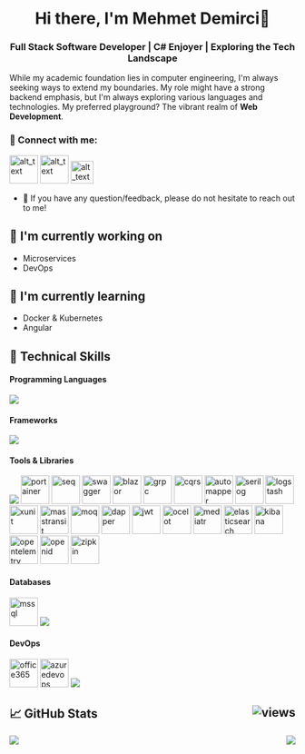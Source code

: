 <h1 align="center">Hi there, I'm Mehmet Demirci👋</h1>
<h3 align="center">Full Stack Software Developer | C# Enjoyer | Exploring the Tech Landscape</h3>

While my academic foundation lies in computer engineering, I'm always seeking ways to extend my boundaries. My role might have a strong backend emphasis, but I'm always exploring various languages and technologies. My preferred playground? The vibrant realm of **Web Development**.


### 🤝 Connect with me:
[<img alt="alt_text" width="50" height="50" src="https://github.com/HordeBies/HordeBies/assets/73644073/31475b8a-dfbb-495b-87f3-f6b381067646" />](https://www.linkedin.com/in/bies)
[<img alt="alt_text" width="50" height="50" src="https://github.com/HordeBies/HordeBies/assets/73644073/7aad2717-3c8f-4c8a-96ee-f5dc1435eb14" />](mailto:oa.mehmetdmrc@gmail.com)
[<img alt="alt_text" width="40" height="40" src="https://github.com/HordeBies/HordeBies/assets/73644073/f60dc234-0f5a-43d2-b84b-2e9fc9638b5f" />](https://hordebies.github.io/Bies/)

- 💬 If you have any question/feedback, please do not hesitate to reach out to me!

## 🔭 I'm currently working on

-   Microservices
-   DevOps

## 🌱 I'm currently learning

-  Docker & Kubernetes
-  Angular

## 💼 Technical Skills

#### Programming Languages
<p align="left">
  <a href="https://skillicons.dev">
    <img src="https://skillicons.dev/icons?i=cs,python,java,c,cpp,go,typescript,javascript,html,css"/>
  </a>
</p>

#### Frameworks
<p align="left">
  <a href="https://skillicons.dev">
    <img src="https://skillicons.dev/icons?i=dotnet,angular,unity"/>
  </a>
</p>

#### Tools & Libraries 
<p align="left">
  <a href="https://skillicons.dev"><img src="https://skillicons.dev/icons?i=visualstudio,vscode,docker,postman,redis,rabbitmq,github,bootstrap,azure"/></a>
  <a><img width="50" height="50" src="https://cdn.worldvectorlogo.com/logos/portainer.svg" alt="portainer"/></a>
  <a><img width="50" height="50" src="https://github.com/HordeBies/HordeBies/assets/73644073/abce2e5e-741e-4fec-a9f2-da3214518d0c" alt="seq"/></a>
    <a><img width="50" height="50" src="https://github.com/HordeBies/HordeBies/assets/73644073/ad515d04-021e-4a43-b927-a1445c1e2b2d" alt="swagger"/></a>
  <a><img width="50" height="50" src="https://github.com/HordeBies/HordeBies/assets/73644073/0fa37e73-c89e-4976-987d-78c6f5f395ae" alt="blazor"/></a>
    <a><img width="50" height="50" src="https://github.com/HordeBies/HordeBies/assets/73644073/02d1f5b3-b977-4a21-9e70-6f7b82eee126" alt="grpc"/></a>
    <a><img width="50" height="50" src="https://github.com/HordeBies/HordeBies/assets/73644073/89a7847b-28de-4a69-8079-008c11cee803" alt="cqrs"/></a>
    <a><img width="50" height="50" src="https://github.com/HordeBies/HordeBies/assets/73644073/d561e1b0-41ac-4b6a-8e05-e4f73979c77b" alt="automapper"/></a>
    <a><img width="50" height="50" src="https://github.com/HordeBies/HordeBies/assets/73644073/8b64c1b5-24bd-4650-bc89-01d3f5c32380" alt="serilog"/></a>
    <a><img width="50" height="50" src="https://github.com/HordeBies/HordeBies/assets/73644073/b689248a-591f-4d6b-8c75-0657f113a785" alt="logstash"/></a>
    <a><img width="50" height="50" src="https://github.com/HordeBies/HordeBies/assets/73644073/2879e766-f35b-4706-925d-3ac88ada2942" alt="xunit"/></a>
    <a><img width="50" height="50" src="https://github.com/HordeBies/HordeBies/assets/73644073/9143e34e-cad8-4070-96fd-34649d3b58b3" alt="masstransit"/></a>
    <a><img width="50" height="50" src="https://github.com/HordeBies/HordeBies/assets/73644073/6805bbdb-dd8f-48d0-abc4-d024e611d317" alt="moq"/></a>
    <a><img width="50" height="50" src="https://github.com/HordeBies/HordeBies/assets/73644073/0ea835f9-b059-425f-95e1-fb71843a7f6a" alt="dapper"/></a>
    <a><img width="50" height="50" src="https://github.com/HordeBies/HordeBies/assets/73644073/95b69b64-77f6-464f-84bf-0754c49345ea" alt="jwt"/></a>
    <a><img width="50" height="50" src="https://github.com/HordeBies/HordeBies/assets/73644073/cafaf2c6-064a-43e7-a7f7-190a8b4037b7" alt="ocelot"/></a>
    <a><img width="50" height="50" src="https://github.com/HordeBies/HordeBies/assets/73644073/05e0b3f7-aeee-45d7-94d1-93594cfc4534" alt="mediatr"/></a>
    <a><img width="50" height="50" src="https://github.com/HordeBies/HordeBies/assets/73644073/29d860aa-d21e-421a-9e8f-a8af110e3e00" alt="elasticsearch"/></a>
    <a><img width="50" height="50" src="https://github.com/HordeBies/HordeBies/assets/73644073/801b26dd-64e5-4d8f-b5b4-08bf8c2f0aff" alt="kibana"/></a>
    <a><img width="50" height="50" src="https://github.com/HordeBies/HordeBies/assets/73644073/b4bb0603-a63b-4b12-be8b-ec8b06db53c9" alt="opentelemtry"/></a>
    <a><img width="50" height="50" src="https://github.com/HordeBies/HordeBies/assets/73644073/2b16fe29-d566-46eb-914a-c0b572957638" alt="openid"/></a>
    <a><img width="50" height="50" src="https://github.com/HordeBies/HordeBies/assets/73644073/b3fbc24e-b507-4b23-addb-03d9ecad957e" alt="zipkin"/></a>
</p>

#### Databases

<p align="left">
  <a><img width="50" height="50" src="https://github.com/HordeBies/HordeBies/assets/73644073/26515165-4b53-4925-9f79-26d6ae4fb008" alt="mssql"/></a>
  <a href="https://skillicons.dev"><img src="https://skillicons.dev/icons?i=mysql,postgres,mongodb"/></a>
</p>

#### DevOps
<p align="left">
  <a><img width="50" height="50" src="https://github.com/HordeBies/HordeBies/assets/73644073/b89bbb68-ba35-4193-b3c9-3a3e02e94d40" alt="office365"/></a>
  <a><img width="50" height="50" src="https://github.com/HordeBies/HordeBies/assets/73644073/6d8d349e-c81c-477a-a218-1b4ae2104a5d" alt="azuredevops"/></a>
  <a href="https://skillicons.dev">
    <img src="https://skillicons.dev/icons?i=git"/>
  </a>
</p>

## 📈 GitHub Stats <img align="right" src="https://komarev.com/ghpvc/?username=HordeBies&label=Views&color=2649b0&style=flat-square" alt="views" />

<img src="https://github-readme-stats.vercel.app/api/top-langs/?username=HordeBies&bg_color=0d1117&text_color=c8cdd0&title_color=3366ff&hide_border=true&layout=compact&langs_count=10"/><img align="right" src="https://github-readme-stats.vercel.app/api?username=HordeBies&show_icons=true&bg_color=0d1117&text_color=c8cdd0&title_color=3366ff&icon_color=3366ff&hide_border=true&hide_rank=true&hide=contribs"/>




